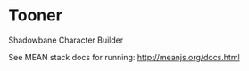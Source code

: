 # Tooner
Shadowbane Character Builder

See MEAN stack docs for running: http://meanjs.org/docs.html
